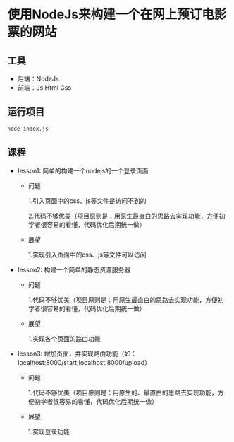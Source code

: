 # 使用NodeJs来构建一个在网上预订电影票的网站
## 工具
- 后端：NodeJs
- 前端：Js Html Css
## 运行项目
```
node index.js
```
## 课程
- lesson1: 简单的构建一个nodejs的一个登录页面

	- 问题
	
	 	1.引入页面中的css、js等文件是访问不到的

	 	2.代码不够优美（项目原则是：用原生最直白的思路去实现功能，方便初学者很容易的看懂，代码优化后期统一做）
	- 展望
	
		1.实现引入页面中的css、js等文件可以访问	
- lesson2: 构建一个简单的静态资源服务器

	- 问题
	
	 	1.代码不够优美（项目原则是：用原生最直白的思路去实现功能，方便初学者很容易的看懂，代码优化后期统一做）
	- 展望
	
		1.实现各个页面的路由功能	
- lesson3: 增加页面，并实现路由功能（如：localhost:8000/start;localhost:8000/upload）

	- 问题
	
		1.代码不够优美（项目原则是：用原生的、最直白的思路去实现功能，方便初学者很容易的看懂，代码优化后期统一做）
	- 展望
	
		1.实现登录功能
